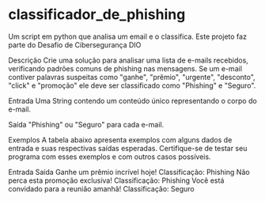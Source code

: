 # classificador_de_phishing
Um script em python que analisa um email e o classifica. Este projeto faz parte do Desafio de Cibersegurança DIO


Descrição
Crie uma solução para analisar uma lista de e-mails recebidos, verificando padrões comuns de phishing nas mensagens. Se um e-mail contiver palavras suspeitas como "ganhe", "prêmio", "urgente", "desconto", "click" e "promoção" ele deve ser classificado como "Phishing" e "Seguro".

Entrada
Uma String contendo um conteúdo único representando o corpo do e-mail.

Saída
"Phishing" ou "Seguro" para cada e-mail.

Exemplos
A tabela abaixo apresenta exemplos com alguns dados de entrada e suas respectivas saídas esperadas. Certifique-se de testar seu programa com esses exemplos e com outros casos possíveis.

Entrada	                                         Saída
Ganhe um prêmio incrível hoje!	                 Classificação: Phishing
Não perca esta promoção exclusiva!	             Classificação: Phishing
Você está convidado para a reunião amanhã!	     Classificação: Seguro
